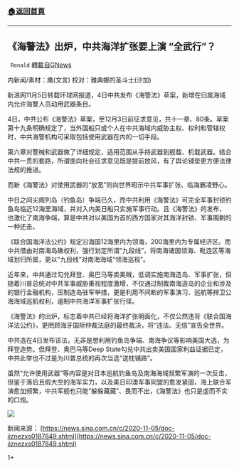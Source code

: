 ###  [:house:返回首頁](https://github.com/ourhimalayas/txt)
---

## 《海警法》出炉，中共海洋扩张要上演 “全武行”？
` Ronald` [轉載自GNews](https://gnews.org/zh-hans/532297/)

内新闻/素材：鹰(文言) 校对：雅典娜的圣斗士(沙加)

新浪网11月5日转载环球网报道，4日中共发布《海警法》草案，新增在归属海域内允许海警人员动用武器条目。

4日，中共公布《海警法》草案，至12月3日前征求意见，共十一章、80条。草案第十九条明确规定了，当外国船只或个人在中共海域内威胁主权、权利和管辖权时，中共海警机构可采取包括使用武器在内的一切手段。

第六章对警械和武器做了详细规定，适用范围从手持武器到舰载、机载武器。结合中共一贯的套路，所谓面向社会征求意见既是提前放风，有了舆论铺垫更方便法律法规的推进。

而新《海警法》对使用武器的“放宽”则向世界昭示中共军事扩张、临海霸凌野心。

中日之间尖阁列岛（钓鱼岛）争端已久，而中共利用《海警法》可完全军事封锁钓鱼岛临近12海里海域，并对入内美日船只实施军事行动。且《海警法》的发布，也激化了南海争端，算是中共对以美国为首的西方国家对其海洋封锁、军事围剿的一种还击。

《联合国海洋法公约》规定沿海国12海里内为领海，200海里内为专属经济区。而中共借由对南海岛礁权利，强行划定所谓“九段线”，将南海诸国领海、毗连区等海域划归所属，更以“九段线”对南海海域“领海巡视”。

近年来，中共通过勾兑拜登、奥巴马等卖美贼，低调实施南海造岛、军事扩张，但随着川普总统对中共军事威胁重视程度激增，不仅通过制裁南海造岛的企业和涉及的银行金融机构，压制造岛驻军举措，更是利用不间断的军事演习、巡航等捍卫公海海域巡航权利，遏制中共海洋军事扩张行径。

《海警法》的出炉，标志着中共已经将海洋扩张明面化，不仅公然违背《联合国海洋法公约》，更罔顾海牙国际仲裁法庭的最终裁决，将“违法、无信”宣告全世界。

中共选在4日发布该法，无非是想利用钓鱼岛争端、南海争议等影响美国大选，为拜登造势。但拜登、奥巴马等Deep State勾兑中共出卖美国国家利益证据已定，中共此举也不过是为川普总统的再次当选“送枕铺路”。

虽然“允许使用武器”等内容是对日本巡航钓鱼岛及南海海域频繁军演的一次反击，但鉴于落后且假大空的海军实力，以及美日印澳军事同盟的愈发紧固，海上联合军演愈加频繁，中共军舰也只能“躲躲藏藏”、畏而不出，《海警法》也只是虚而不实的口炮。

![]()![](https://gnews-media-offload.s3.amazonaws.com/wp-content/uploads/2020/11/06072125/image0-37.jpg)

新闻来源：
[https://news.sina.com.cn/c/2020-11-05/doc-iiznezxs0187849.shtml](https://news.sina.com.cn/c/2020-11-05/doc-iiznezxs0187849.shtml)

1+
